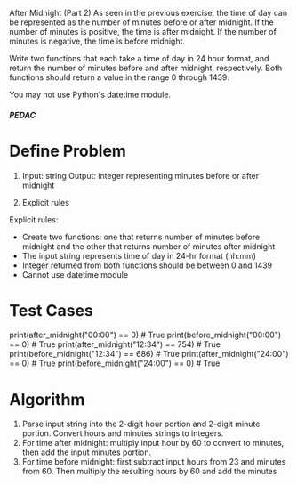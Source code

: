 After Midnight (Part 2)
As seen in the previous exercise, the time of day can be represented as the number of minutes before or after midnight. If the number of minutes is positive, the time is after midnight. If the number of minutes is negative, the time is before midnight.

Write two functions that each take a time of day in 24 hour format, and return the number of minutes before and after midnight, respectively. Both functions should return a value in the range 0 through 1439.

You may not use Python's datetime module.

##### PEDAC #####

# Define Problem
1. Input: string
   Output: integer representing minutes before or after midnight

2. Explicit rules

Explicit rules:
   - Create two functions:  one that returns number of minutes before midnight
     and the other that returns number of minutes after midnight
   - The input string represents time of day in 24-hr format (hh:mm)
   - Integer returned from both functions should be between 0 and 1439
   - Cannot use datetime module

# Test Cases
print(after_midnight("00:00") == 0)     # True
print(before_midnight("00:00") == 0)    # True
print(after_midnight("12:34") == 754)   # True
print(before_midnight("12:34") == 686)  # True
print(after_midnight("24:00") == 0)     # True
print(before_midnight("24:00") == 0)    # True

# Algorithm
1. Parse input string into the 2-digit hour portion and 2-digit minute portion. 
   Convert hours and minutes strings to integers.
2. For time after midnight: multiply input hour by 60 to convert to minutes, then add the input minutes portion.
3. For time before midnight: first subtract input hours from 23 and minutes from 60. Then multiply the resulting hours by 60 and add the minutes